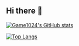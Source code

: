 ## Hi there 👋
[![Game1024's GitHub stats](https://github-readme-stats.vercel.app/api?username=game1024)](https://github.com/game1024/github-readme-stats)

[![Top Langs](https://github-readme-stats.vercel.app/api/top-langs/?username=game1024)](https://github.com/game1024/github-readme-stats)

<!--
**game1024/game1024** is a ✨ _special_ ✨ repository because its `README.md` (this file) appears on your GitHub profile.

Here are some ideas to get you started:

- 🔭 I’m currently working on ...
- 🌱 I’m currently learning ...
- 👯 I’m looking to collaborate on ...
- 🤔 I’m looking for help with ...
- 💬 Ask me about ...
- 📫 How to reach me: ...
- 😄 Pronouns: ...
- ⚡ Fun fact: ...
-->
